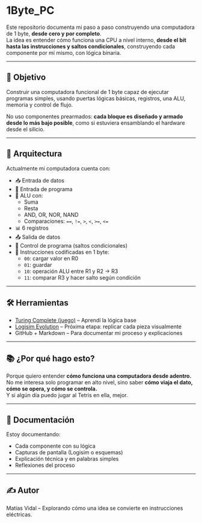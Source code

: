 # 1Byte_PC

Este repositorio documenta mi paso a paso construyendo una computadora de 1 byte, **desde cero y por completo**.  
La idea es entender cómo funciona una CPU a nivel interno, **desde el bit hasta las instrucciones y saltos condicionales**, construyendo cada componente por mí mismo, con lógica binaria.

---

## 📌 Objetivo

Construir una computadora funcional de 1 byte capaz de ejecutar programas simples, usando puertas lógicas básicas, registros, una ALU, memoria y control de flujo.

No uso componentes prearmados: **cada bloque es diseñado y armado desde lo más bajo posible**, como si estuviera ensamblando el hardware desde el silicio.

---

## 🧱 Arquitectura

Actualmente mi computadora cuenta con:

- 📥 Entrada de datos
- 💾 Entrada de programa
- 🧮 ALU con:
  - Suma
  - Resta
  - AND, OR, NOR, NAND
  - Comparaciones: `==`, `!=`, `>`, `<`, `>=`, `<=`
- 📊 6 registros
- 📤 Salida de datos
- 🧭 Control de programa (saltos condicionales)
- 🧠 Instrucciones codificadas en 1 byte:
  - `00`: cargar valor en R0
  - `01`: guardar
  - `10`: operación ALU entre R1 y R2 → R3
  - `11`: comparar R3 y hacer salto según condición

---

## 🛠️ Herramientas

- [Turing Complete (juego)](https://store.steampowered.com/app/1857080/Turing_Complete/) – Aprendí la lógica base
- [Logisim Evolution](https://github.com/reds-heig/logisim-evolution) – Próxima etapa: replicar cada pieza visualmente
- GitHub + Markdown – Para documentar mi proceso y explicaciones

---

## 📚 ¿Por qué hago esto?

Porque quiero entender **cómo funciona una computadora desde adentro.**  
No me interesa solo programar en alto nivel, sino saber **cómo viaja el dato, cómo se opera, y cómo se controla.**  
Y si algún día puedo jugar al Tetris en ella, mejor.

---

## 📖 Documentación

Estoy documentando:
- Cada componente con su lógica
- Capturas de pantalla (Logisim o esquemas)
- Explicación técnica y en palabras simples
- Reflexiones del proceso

---

## ✍️ Autor

Matías Vidal – Explorando cómo una idea se convierte en instrucciones eléctricas.
